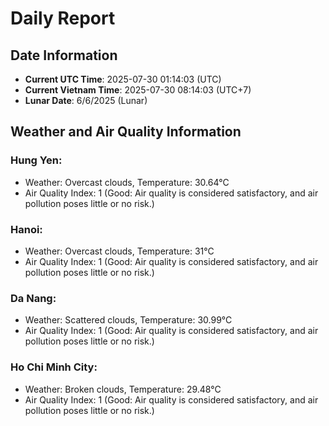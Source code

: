# Daily Report
## Date Information
- **Current UTC Time**: 2025-07-30 01:14:03 (UTC)
- **Current Vietnam Time**: 2025-07-30 08:14:03 (UTC+7)
- **Lunar Date**: 6/6/2025 (Lunar)

## Weather and Air Quality Information

### Hung Yen:
- Weather: Overcast clouds, Temperature: 30.64°C
- Air Quality Index: 1 (Good: Air quality is considered satisfactory, and air pollution poses little or no risk.)

### Hanoi:
- Weather: Overcast clouds, Temperature: 31°C
- Air Quality Index: 1 (Good: Air quality is considered satisfactory, and air pollution poses little or no risk.)

### Da Nang:
- Weather: Scattered clouds, Temperature: 30.99°C
- Air Quality Index: 1 (Good: Air quality is considered satisfactory, and air pollution poses little or no risk.)

### Ho Chi Minh City:
- Weather: Broken clouds, Temperature: 29.48°C
- Air Quality Index: 1 (Good: Air quality is considered satisfactory, and air pollution poses little or no risk.)
